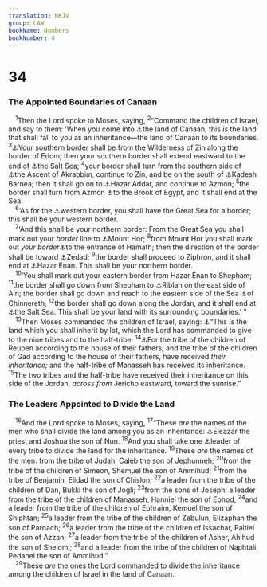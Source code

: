 ```yaml
---
translation: NKJV
group: LAW
bookName: Numbers 
bookNumber: 4
---
```


<div class="title"><h1>34</h1><h3>The Appointed Boundaries of Canaan</h3></div>
<span class="verse dan_34_1"> <sup>1</sup>Then the Lord spoke to Moses, saying, </span>
<span class="verse dan_34_2"><sup>2</sup>“Command the children of Israel, and say to them: ‘When you come into <a data-toggle="tooltip" data-placement="bottom" title="Gen. 17:8; Deut. 1:7, 8; Ps. 78:54, 55; 105:11">⚓</a>the land of Canaan, this <i>is</i> the land that shall fall to you as an inheritance—the land of Canaan to its boundaries. </span>
<span class="verse dan_34_3"><sup>3</sup><a data-toggle="tooltip" data-placement="bottom" title="Josh. 15:1–3; Ezek. 47:13, 19">⚓</a>Your southern border shall be from the Wilderness of Zin along the border of Edom; then your southern border shall extend eastward to the end of <a data-toggle="tooltip" data-placement="bottom" title="Gen. 14:3; Josh. 15:2">⚓</a>the Salt Sea; </span>
<span class="verse dan_34_4"><sup>4</sup>your border shall turn from the southern side of <a data-toggle="tooltip" data-placement="bottom" title="Josh. 15:3">⚓</a>the Ascent of Akrabbim, continue to Zin, and be on the south of <a data-toggle="tooltip" data-placement="bottom" title="Num. 13:26; 32:8">⚓</a>Kadesh Barnea; then it shall go on to <a data-toggle="tooltip" data-placement="bottom" title="Josh. 15:3, 4">⚓</a>Hazar Addar, and continue to Azmon; </span>
<span class="verse dan_34_5"><sup>5</sup>the border shall turn from Azmon <a data-toggle="tooltip" data-placement="bottom" title="Gen. 15:18; Josh. 15:4, 47; 1 Kin. 8:65; Is. 27:12">⚓</a>to the Brook of Egypt, and it shall end at the Sea.<br/></span>
<span class="verse dan_34_6"> <sup>6</sup>‘As for the <a data-toggle="tooltip" data-placement="bottom" title="Ex. 23:31; Josh. 15:12; Ezek. 47:20">⚓</a>western border, you shall have the Great Sea for a border; this shall be your western border.<br/></span>
<span class="verse dan_34_7"> <sup>7</sup>‘And this shall be your northern border: From the Great Sea you shall mark out your <i>border</i> line to <a data-toggle="tooltip" data-placement="bottom" title="Num. 33:37">⚓</a>Mount Hor; </span>
<span class="verse dan_34_8"><sup>8</sup>from Mount Hor you shall mark out <i>your</i> <i>border</i><a data-toggle="tooltip" data-placement="bottom" title="Num. 13:21; Josh. 13:5; 2 Kin. 14:25">⚓</a>to the entrance of Hamath; then the direction of the border shall be toward <a data-toggle="tooltip" data-placement="bottom" title="Ezek. 47:15">⚓</a>Zedad; </span>
<span class="verse dan_34_9"><sup>9</sup>the border shall proceed to Ziphron, and it shall end at <a data-toggle="tooltip" data-placement="bottom" title="Ezek. 47:17">⚓</a>Hazar Enan. This shall be your northern border.<br/></span>
<span class="verse dan_34_10"> <sup>10</sup>‘You shall mark out your eastern border from Hazar Enan to Shepham; </span>
<span class="verse dan_34_11"><sup>11</sup>the border shall go down from Shepham to <a data-toggle="tooltip" data-placement="bottom" title="2 Kin. 23:33; Jer. 39:5, 6">⚓</a>Riblah on the east side of Ain; the border shall go down and reach to the eastern side of the Sea <a data-toggle="tooltip" data-placement="bottom" title="Deut. 3:17; Josh. 11:2; 12:3; 13:27; 19:35; Matt. 14:34; Luke 5:1">⚓</a>of Chinnereth; </span>
<span class="verse dan_34_12"><sup>12</sup>the border shall go down along the Jordan, and it shall end at <a data-toggle="tooltip" data-placement="bottom" title="Num. 34:3">⚓</a>the Salt Sea. This shall be your land with its surrounding boundaries.’ ”<br/></span>
<span class="verse dan_34_13"> <sup>13</sup>Then Moses commanded the children of Israel, saying: <a data-toggle="tooltip" data-placement="bottom" title="Gen. 15:18; Num. 26:52–56; Deut. 11:24; Josh. 14:1–5">⚓</a>“This <i>is</i> the land which you shall inherit by lot, which the Lord has commanded to give to the nine tribes and to the half-tribe. </span>
<span class="verse dan_34_14"><sup>14</sup><a data-toggle="tooltip" data-placement="bottom" title="Num. 32:33">⚓</a>For the tribe of the children of Reuben according to the house of their fathers, and the tribe of the children of Gad according to the house of their fathers, have received <i>their</i> <i>inheritance;</i> and the half-tribe of Manasseh has received its inheritance. </span>
<span class="verse dan_34_15"><sup>15</sup>The two tribes and the half-tribe have received their inheritance on this side of the Jordan, <i>across</i> <i>from</i> Jericho eastward, toward the sunrise.”<br/></span>
<div class="title"><h3>The Leaders Appointed to Divide the Land</h3></div>
<span class="verse dan_34_16"> <sup>16</sup>And the Lord spoke to Moses, saying, </span>
<span class="verse dan_34_17"><sup>17</sup>“These <i>are</i> the names of the men who shall divide the land among you as an inheritance: <a data-toggle="tooltip" data-placement="bottom" title="Josh. 14:1, 2; 19:51">⚓</a>Eleazar the priest and Joshua the son of Nun. </span>
<span class="verse dan_34_18"><sup>18</sup>And you shall take one <a data-toggle="tooltip" data-placement="bottom" title="Num. 1:4, 16">⚓</a>leader of every tribe to divide the land for the inheritance. </span>
<span class="verse dan_34_19"><sup>19</sup>These <i>are</i> the names of the men: from the tribe of Judah, Caleb the son of Jephunneh; </span>
<span class="verse dan_34_20"><sup>20</sup>from the tribe of the children of Simeon, Shemuel the son of Ammihud; </span>
<span class="verse dan_34_21"><sup>21</sup>from the tribe of Benjamin, Elidad the son of Chislon; </span>
<span class="verse dan_34_22"><sup>22</sup>a leader from the tribe of the children of Dan, Bukki the son of Jogli; </span>
<span class="verse dan_34_23"><sup>23</sup>from the sons of Joseph: a leader from the tribe of the children of Manasseh, Hanniel the son of Ephod, </span>
<span class="verse dan_34_24"><sup>24</sup>and a leader from the tribe of the children of Ephraim, Kemuel the son of Shiphtan; </span>
<span class="verse dan_34_25"><sup>25</sup>a leader from the tribe of the children of Zebulun, Elizaphan the son of Parnach; </span>
<span class="verse dan_34_26"><sup>26</sup>a leader from the tribe of the children of Issachar, Paltiel the son of Azzan; </span>
<span class="verse dan_34_27"><sup>27</sup>a leader from the tribe of the children of Asher, Ahihud the son of Shelomi; </span>
<span class="verse dan_34_28"><sup>28</sup>and a leader from the tribe of the children of Naphtali, Pedahel the son of Ammihud.”<br/></span>
<span class="verse dan_34_29"> <sup>29</sup>These <i>are</i> the ones the Lord commanded to divide the inheritance among the children of Israel in the land of Canaan.<br/></span>

